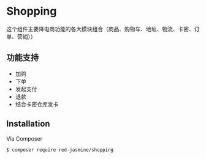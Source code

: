 # Shopping



这个组件主要降电商功能的各大模块组合（商品、购物车、地址、物流、卡密、订单、营销））

## 功能支持
- 加购
- 下单
- 发起支付
- 退款
- 结合卡密仓库发卡


## Installation

Via Composer

``` bash
$ composer require red-jasmine/shopping
```

